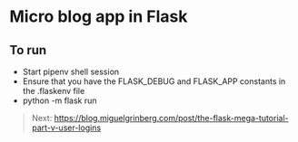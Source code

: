 # Micro blog app in Flask

## To run

* Start pipenv shell session
* Ensure that you have the FLASK_DEBUG and FLASK_APP constants in the .flaskenv file
* python -m flask run

> Next: https://blog.miguelgrinberg.com/post/the-flask-mega-tutorial-part-v-user-logins
